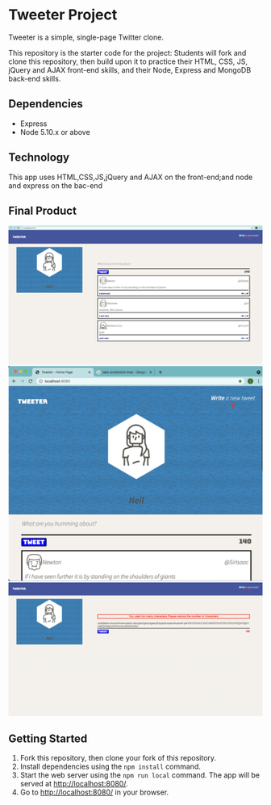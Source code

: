 # Tweeter Project

Tweeter is a simple, single-page Twitter clone.

This repository is the starter code for the project: Students will fork and clone this repository, then build upon it to practice their HTML, CSS, JS, jQuery and AJAX front-end skills, and their Node, Express and MongoDB back-end skills.

## Dependencies

- Express
- Node 5.10.x or above

## Technology
  
This app uses HTML,CSS,JS,jQuery and AJAX on the front-end;and node and express on the bac-end

## Final Product
!["profile-1.png"](./public/images/profile-1.png)
!["profile-2.png"](./public/images/profile-2.png)
!["ERROR.png"](./public/images/ERROR.png)

## Getting Started

1. Fork this repository, then clone your fork of this repository.
2. Install dependencies using the `npm install` command.
3. Start the web server using the `npm run local` command. The app will be served at <http://localhost:8080/>.
4. Go to <http://localhost:8080/> in your browser.

